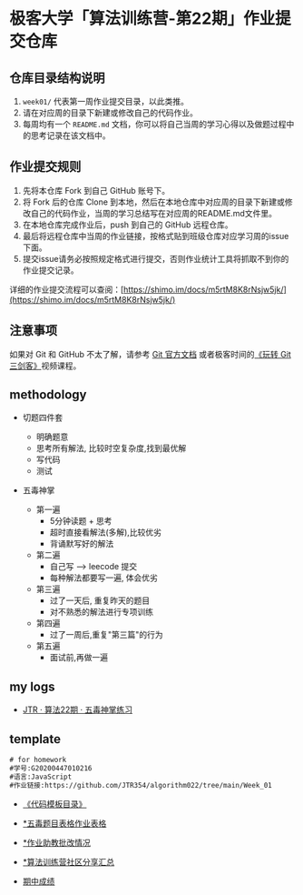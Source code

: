 # 极客大学「算法训练营-第22期」作业提交仓库

## 仓库目录结构说明

1. `week01/` 代表第一周作业提交目录，以此类推。
2. 请在对应周的目录下新建或修改自己的代码作业。
3. 每周均有一个 `README.md` 文档，你可以将自己当周的学习心得以及做题过程中的思考记录在该文档中。

## 作业提交规则

1. 先将本仓库 Fork 到自己 GitHub 账号下。
2. 将 Fork 后的仓库 Clone 到本地，然后在本地仓库中对应周的目录下新建或修改自己的代码作业，当周的学习总结写在对应周的README.md文件里。
3. 在本地仓库完成作业后，push 到自己的 GitHub 远程仓库。
4. 最后将远程仓库中当周的作业链接，按格式贴到班级仓库对应学习周的issue下面。
5. 提交issue请务必按照规定格式进行提交，否则作业统计工具将抓取不到你的作业提交记录。

详细的作业提交流程可以查阅：[https://shimo.im/docs/m5rtM8K8rNsjw5jk/](https://shimo.im/docs/m5rtM8K8rNsjw5jk/)

## 注意事项

 如果对 Git 和 GitHub 不太了解，请参考 [Git 官方文档](https://git-scm.com/book/zh/v2) 或者极客时间的[《玩转 Git 三剑客》](https://time.geekbang.org/course/intro/145)视频课程。

## methodology

- 切题四件套
  - 明确题意
  - 思考所有解法, 比较时空复杂度,找到最优解
  - 写代码
  - 测试

- 五毒神掌
  - 第一遍
    - 5分钟读题 + 思考
    - 超时直接看解法(多解),比较优劣
    - 背诵默写好的解法
  - 第二遍
    - 自己写 --> leecode 提交
    - 每种解法都要写一遍, 体会优劣
  - 第三遍
    - 过了一天后, 重复昨天的题目
    - 对不熟悉的解法进行专项训练
  - 第四遍
    - 过了一周后,重复"第三篇"的行为
  - 第五遍
    - 面试前,再做一遍

## my logs

- [JTR · 算法22期 · 五毒神掌练习](https://shimo.im/sheets/AmMeqRoSD9Yodkqz/MODOC/)

## template

```txt
# for homework
#学号:G20200447010216
#语言:JavaScript
#作业链接:https://github.com/JTR354/algorithm022/tree/main/Week_01
```

- [《代码模板目录》](https://shimo.im/docs/jqrCJCdkyvwWJyh6/)

- [*五毒题目表格作业表格](https://shimo.im/sheets/sYg4wMEgBdUAKeDJ/gLbW7/)

- [*作业助教批改情况](https://shimo.im/sheets/CD6xgrzMRro7h0Iv/qBRdH/)

- [*算法训练营社区分享汇总](https://shimo.im/docs/6TVTHH3y6C8kG3tx/read)

- [期中成绩](https://shimo.im/sheets/RdHGcpdK8KKjh6Cd/MODOC)
